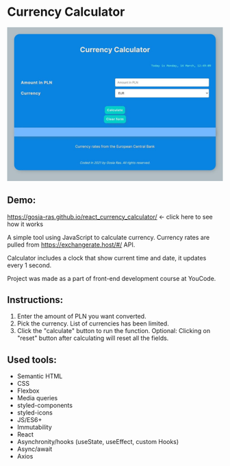 # Currency Calculator
![App screenshot](https://raw.githubusercontent.com/Gosia-Ras/react_currency_calculator/main/public/calculator-screenshot.JPG)

## Demo: 
https://gosia-ras.github.io/react_currency_calculator/ <- click here to see how it works

A simple tool using JavaScript to calculate currency. Currency rates are pulled from https://exchangerate.host/#/ API. 

Calculator includes a clock that show current time and date, it updates every 1 second.

Project was made as a part of front-end development course at YouCode.

## Instructions: 
1. Enter the amount of PLN you want converted.
2. Pick the currency. List of currencies has been limited.
3. Click the "calculate" button to run the function. 
Optional: Clicking on "reset" button after calculating will reset all the fields.

## Used tools:
- Semantic HTML
- CSS
- Flexbox
- Media queries
- styled-components
- styled-icons
- JS/ES6+
- Immutability
- React
- Asynchronity/hooks (useState, useEffect, custom Hooks)
- Async/await
- Axios
